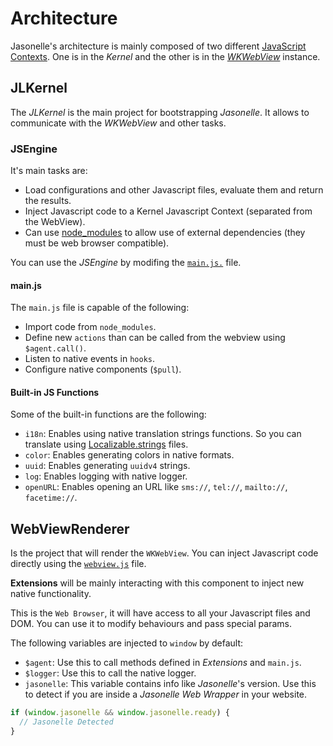 # Architecture

Jasonelle's architecture is mainly composed of two different [JavaScript Contexts](https://developer.apple.com/documentation/javascriptcore/jscontext). One is in the _Kernel_ and the other is in the [_WKWebView_](https://developer.apple.com/documentation/webkit/wkwebview) instance.

## JLKernel

The _JLKernel_ is the main project for bootstrapping _Jasonelle_. It allows to
communicate with the _WKWebView_ and other tasks.

### JSEngine

It's main tasks are:

- Load configurations and other Javascript files, evaluate them and return the results.
- Inject Javascript code to a Kernel Javascript Context (separated from the WebView).
- Can use [node_modules](https://nodejs.org/docs/v0.4.1/api/modules.html) to allow use of external dependencies (they must be web browser compatible).

You can use the _JSEngine_ by modifing the [`main.js.`](https://github.com/jasonelle/jasonelle/blob/main/sources/xcode/App/JS/lib/screens/main.js) file.

#### main.js

The `main.js` file is capable of the following:

- Import code from `node_modules`.
- Define new `actions` than can be called from the webview using `$agent.call()`.
- Listen to native events in `hooks`.
- Configure native components (`$pull`).

#### Built-in JS Functions
Some of the built-in functions are the following:

- `i18n`: Enables using native translation strings functions. So you can translate using [Localizable.strings](https://developer.apple.com/documentation/xcode/adding-support-for-languages-and-regions/) files.
- `color`: Enables generating colors in native formats.
- `uuid`: Enables generating `uuidv4` strings.
- `log`: Enables logging with native logger.
- `openURL`: Enables opening an URL like `sms://`, `tel://`, `mailto://`, `facetime://`.

## WebViewRenderer

Is the project that will render the `WKWebView`. You can inject Javascript code directly using the [`webview.js`](https://github.com/jasonelle/jasonelle/blob/main/sources/xcode/App/JS/webview.js) file.

**Extensions** will be mainly interacting with this component to inject new native functionality.

This is the `Web Browser`, it will have access to all your Javascript files and DOM. You can use it to modify behaviours and pass special params.

The following variables are injected to `window` by default:

- `$agent`: Use this to call methods defined in _Extensions_ and `main.js`.
- `$logger`: Use this to call the native logger.
- `jasonelle`: This variable contains info like _Jasonelle_'s version. Use this to detect if you are inside a _Jasonelle Web Wrapper_ in your website.

```js
if (window.jasonelle && window.jasonelle.ready) {
  // Jasonelle Detected
}
```
